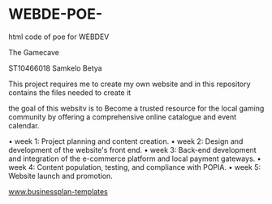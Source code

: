 # WEBDE-POE-
html code of poe for WEBDEV

The Gamecave

ST10466018 Samkelo Betya

This project requires me to create my own website and in this repository contains the files needed to create it

the goal of this websitv is to Become a trusted resource for the local gaming community by offering a comprehensive online catalogue and event calendar.

•	week 1: Project planning and content creation.
•	week 2: Design and development of the website's front end.
•	week 3: Back-end development and integration of the e-commerce platform and local payment gateways.
•	week 4: Content population, testing, and compliance with POPIA.
•	week 5: Website launch and promotion.

 www.businessplan-templates
 
